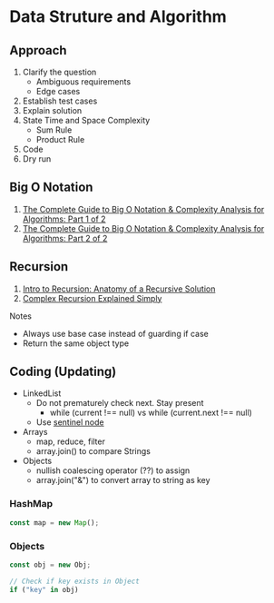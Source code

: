 # Data Struture and Algorithm

## Approach

1. Clarify the question
    - Ambiguous requirements
    - Edge cases
2. Establish test cases
3. Explain solution
4. State Time and Space Complexity
    - Sum Rule
    - Product Rule
5. Code
6. Dry run

## Big O Notation
1. [The Complete Guide to Big O Notation & Complexity Analysis for Algorithms: Part 1 of 2
](https://www.youtube.com/watch?v=HfIH3czXc-8)
2. [The Complete Guide to Big O Notation & Complexity Analysis for Algorithms: Part 2 of 2
](https://www.youtube.com/watch?v=zo7YFqw5hNw)

## Recursion
1. [Intro to Recursion: Anatomy of a Recursive Solution](https://www.youtube.com/watch?v=yBWlPte6FhA)
2. [Complex Recursion Explained Simply](https://www.youtube.com/watch?v=wRH2I6IN4BE)

Notes
- Always use base case instead of guarding if case
- Return the same object type

## Coding (Updating)
-   LinkedList
    -   Do not prematurely check next. Stay present
        -   while (current !== null) vs while (current.next !== null)
    -   Use [sentinel node](https://en.wikipedia.org/wiki/Sentinel_node)
-   Arrays
    -   map, reduce, filter
    -   array.join() to compare Strings
-   Objects
    -   nullish coalescing operator (??) to assign
    -   array.join("&") to convert array to string as key

### HashMap

```javascript
const map = new Map();
```

### Objects

```javascript
const obj = new Obj;

// Check if key exists in Object
if ("key" in obj)